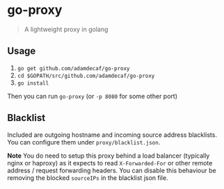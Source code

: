 # go-proxy

> A lightweight proxy in golang

## Usage

1. `go get github.com/adamdecaf/go-proxy`
1. `cd $GOPATH/src/github.com/adamdecaf/go-proxy`
1. `go install`

Then you can run `go-proxy` (or `-p 8080` for some other port)

## Blacklist

Included are outgoing hostname and incoming source address blacklists. You can configure them under `proxy/blacklist.json`.

**Note** You do need to setup this proxy behind a load balancer (typically nginx or haproxy) as it expects to read `X-Forwarded-For` or other remote address / request forwarding headers. You can disable this behaviour be removing the blocked `sourceIPs` in the blacklist json file.
